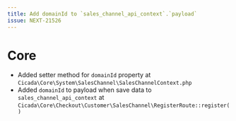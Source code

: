 ```yaml
---
title: Add domainId to `sales_channel_api_context`.`payload`
issue: NEXT-21526
---
```

# Core
* Added setter method for `domainId` property at `Cicada\Core\System\SalesChannel\SalesChannelContext.php`
* Added `domainId` to payload when save data to `sales_channel_api_context` at `Cicada\Core\Checkout\Customer\SalesChannel\RegisterRoute::register()`
